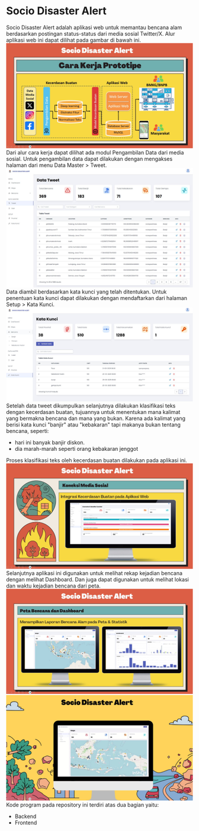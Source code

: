 # Socio Disaster Alert
Socio Disaster Alert adalah aplikasi web untuk memantau bencana alam berdasarkan postingan status-status dari media sosial Twitter/X. Alur aplikasi web ini dapat dilihat pada gambar di bawah ini.
![SocioDisasterAlert](images/01.jpg)
Dari alur cara kerja dapat dilihat ada modul Pengambilan Data dari media sosial. Untuk pengambilan data dapat dilakukan dengan mengakses halaman dari menu Data Master > Tweet.
![SocioDisasterAlert](images/05.jpg) 
Data diambil berdasarkan kata kunci yang telah ditentukan. Untuk penentuan kata kunci dapat dilakukan dengan mendaftarkan dari halaman Setup > Kata Kunci.
![SocioDisasterAlert](images/06.jpg) 
Setelah data tweet dikumpulkan selanjutnya dilakukan klasifikasi teks dengan kecerdasan buatan, tujuannya untuk menentukan mana kalimat yang bermakna bencana dan mana yang bukan. Karena ada kalimat yang berisi kata kunci "banjir" atau "kebakaran" tapi makanya bukan tentang bencana, seperti:
- hari ini banyak banjir diskon.
- dia marah-marah seperti orang kebakaran jenggot

Proses klasifikasi teks oleh kecerdasan buatan dilakukan pada aplikasi ini.
![SocioDisasterAlert](images/02.jpg)
Selanjutnya aplikasi ini digunakan untuk melihat rekap kejadian bencana dengan melihat Dashboard. Dan juga dapat digunakan untuk melihat lokasi dan waktu kejadian bencana dari peta.
![SocioDisasterAlert](images/03.jpg)
![SocioDisasterAlert](images/04.jpg)
Kode program pada repository ini terdiri atas dua bagian yaitu:
- Backend
- Frontend
